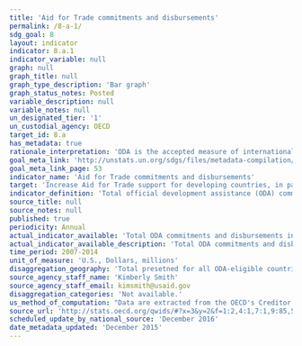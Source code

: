 ```yaml
---
title: 'Aid for Trade commitments and disbursements'
permalink: /8-a-1/
sdg_goal: 8
layout: indicator
indicator: 8.a.1
indicator_variable: null
graph: null
graph_title: null
graph_type_description: 'Bar graph'
graph_status_notes: Posted
variable_description: null
variable_notes: null
un_designated_tier: '1'
un_custodial_agency: OECD
target_id: 8.a
has_metadata: true
rationale_interpretation: 'ODA is the accepted measure of international development co-operation. In this case it captures aid in support of projects and programmes to improve the trade and production capacities of developing countries.'
goal_meta_link: 'http://unstats.un.org/sdgs/files/metadata-compilation/Metadata-Goal-8.pdf'
goal_meta_link_page: 53
indicator_name: 'Aid for Trade commitments and disbursements'
target: 'Increase Aid for Trade support for developing countries, in particular least developed countries, including through the Enhanced Integrated Framework for Trade-Related Technical Assistance to Least Developed Countries.'
indicator_definition: 'Total official development assistance (ODA) commitments and disbursements that support aid for trade. Data expressed in US millions of dollars.'
source_title: null
source_notes: null
published: true
periodicity: Annual
actual_indicator_available: 'Total ODA commitments and disbursements in support of Aid for Trade '
actual_indicator_available_description: 'Total ODA commitments and disbursements in support of Aid for Trade'
time_period: 2007-2014
unit_of_measure: 'U.S., Dollars, millions'
disaggregation_geography: 'Total presetned for all ODA-eligible countries.  http://www.oecd.org/dac/stats/daclist.htm'
source_agency_staff_name: 'Kimberly Smith'
source_agency_staff_email: kimsmith@usaid.gov
disaggregation_categories: 'Not available.'
us_method_of_computation: "Data are extracted from the OECD's Creditor Reporting System (CRS) for selected purpose codes that have have been agreed support aid for trade.\nAid for trade comprises the following categories: - technical assistance for trade policy and regulations (e.g. helping countries to develop trade strategies, negotiate trade agreements, and implement their outcomes) - trade-related infrastructure (e.g. building roads, ports, and telecommunications networks to connect domestic markets to the global economy) - productive capacity building, including trade development (e.g. supporting the private sector to exploit their comparative advantages and diversify their exports) trade-related adjustment (e.g. helping developing countries with the costs associated with trade liberalisation, such as tariff reductions, preference erosion, or declining terms of trade) - other trade-related needs, if identified as trade-related development priorities in partner countries' national development strategies\nhttp://www.oecd.org/dac/aft/aid-for-tradestatisticalqueries.htm"
source_url: 'http://stats.oecd.org/qwids/#?x=3&y=2&f=1:2,4:1,7:1,9:85,5:3,8:85,6:2014&q=1:2+4:1+7:1+9:85+5:3+8:85+6:2015,2014,2013,2012,2011,2010,2009,2008,2007,2006,2005+3:78,79,80,81,82,83,84,86,87,88,89,91,106,107,93,100,102,103,104,101,105,92,98,96,97,99,94,95,109,110,111,112,113,115,116,120,121,122,123,124,125,126,127,128,129,130,131,132,133,134,135,136,137,139,140,141,142,143,144,146,147,148,149,150,153,154,155,156,157,158,159,160,161,162,163,164,165,166,167,168,169,171,172,173,174,175,176,177,178,179,180,184,185,186,187,188,189,191+2:252,253,254,255,256,258&lock=CRS1'
scheduled_update_by_national_source: 'December 2016'
date_metadata_updated: 'December 2015'
---
```

